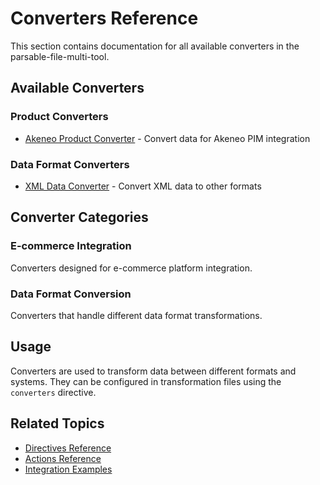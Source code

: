 # Converters Reference

This section contains documentation for all available converters in the parsable-file-multi-tool.

## Available Converters

### Product Converters
- [Akeneo Product Converter](../../converters/akeneo_product_converter.md) - Convert data for Akeneo PIM integration

### Data Format Converters
- [XML Data Converter](../../converters/xml_data.md) - Convert XML data to other formats

## Converter Categories

### E-commerce Integration
Converters designed for e-commerce platform integration.

### Data Format Conversion
Converters that handle different data format transformations.

## Usage

Converters are used to transform data between different formats and systems. They can be configured in transformation files using the `converters` directive.

## Related Topics

- [Directives Reference](../directives/)
- [Actions Reference](../actions/)
- [Integration Examples](../../../../examples/)